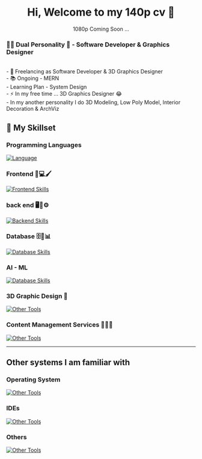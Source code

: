 <h1 align="center"> Hi, Welcome to my 140p cv 👋</h1>
<p align="center">1080p Coming Soon ...</p>
<h3 align="left">👩‍💻 Dual Personality 🥲 - Software Developer & Graphics Designer </h3>




<p align="left">
  <br>- 🔭 Freelancing as Software Developer & 3D Graphics Designer
  <br>- 📚 Ongoing - MERN
  <br>- Learning Plan - System Design
  <br>- ⚡ In my free time ... 3D Graphics Designer 😂
  <br>- In my another personality I do 3D Modeling, Low Poly Model, Interior Decoration & ArchViz
</p>

## 🚀 My Skillset

### Programming Languages 
[![Language](https://skillicons.dev/icons?i=java,python,c,cpp,kotlin,php,bash,dart)]() 

### Frontend 🎨💻🖌️ 
[![Frontend Skills](https://skillicons.dev/icons?i=html,css,js,bootstrap,tailwind,jquery,flutter,react)]()

### back end 🖥️🔧⚙️
[![Backend Skills](https://skillicons.dev/icons?i=django,php,nodejs,express,next,js,kotlin,googlecloud,flask)]()

### Database 🗄️💾📊 
[![Database Skills](https://skillicons.dev/icons?i=mysql,postgres,mongodb,sqlite,firebase)]()

### AI - ML
[![Database Skills](https://skillicons.dev/icons?i=sklearn)]()

### 3D Graphic Design 🍩
[![Other Tools](https://skillicons.dev/icons?i=blender,photoshop,pr)]()

### Content Management Services 📝📑🌐 
[![Other Tools](https://skillicons.dev/icons?i=wordpress,strapi)]()

---
## Other systems I am familiar with
### Operating System
[![Other Tools](https://skillicons.dev/icons?i=ubuntu,kali,debian,linux,windows)]()

### IDEs
[![Other Tools](https://skillicons.dev/icons?i=vscode,pycharm,idea,androidstudio,eclipse)]()

### Others

[![Other Tools](https://skillicons.dev/icons?i=discord,docker,git,github,netlify,postman,vercel)]()
